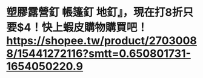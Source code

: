 # 塑膠露營釘 帳篷釘 地釘』，現在打8折只要$4！快上蝦皮購物購買吧！https://shopee.tw/product/27030088/15441272116?smtt=0.650801731-1654050220.9